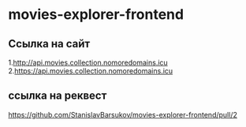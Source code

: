 # movies-explorer-frontend

## Ссылка на сайт
1.http://api.movies.collection.nomoredomains.icu
2.https://api.movies.collection.nomoredomains.icu

## ссылка на реквест
https://github.com/StanislavBarsukov/movies-explorer-frontend/pull/2
